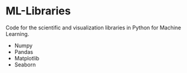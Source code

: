 # ML-Libraries
Code for the scientific and visualization libraries in Python for Machine Learning.
* Numpy
* Pandas
* Matplotlib
* Seaborn
